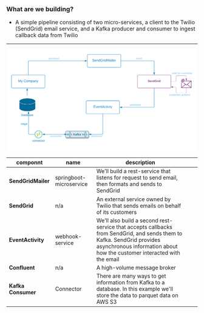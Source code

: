 ### What are we building?
- A simple pipeline consisting of two micro-services, a client to the Twilio (SendGrid) email service, and a Kafka producer and consumer to ingest callback data from Twilio

---
![Overviewg](sendgrid-pipeline.png)

| componnt  | name  | description  |   |   |
|---|---|---|---|---|
| <b>SendGridMailer</b>  |  springboot-microservice | We'll build a rest-service that listens for request to send email, then formats and sends to SendGrid  |   |   |
| <b>SendGrid</b>   | n/a  | An external service owned by Twilio that sends emails on behalf of its customers  |   |   |
| <b>EventActivity</b>   |  webhook-service |  We'll also build a second rest-service that accepts callbacks from SendGrid, and sends them to Kafka.   SendGrid provides asynchronous information about how the customer interacted with the email |   |   |
| <b>Confluent</b>  | n/a  |  A high-volume message broker |   |   |
| <b>Kafka Consumer</b>   | Connector  | There are many ways to get information from Kafka to a database.  In this example we'll store the data to parquet data on AWS S3  |   |   |
